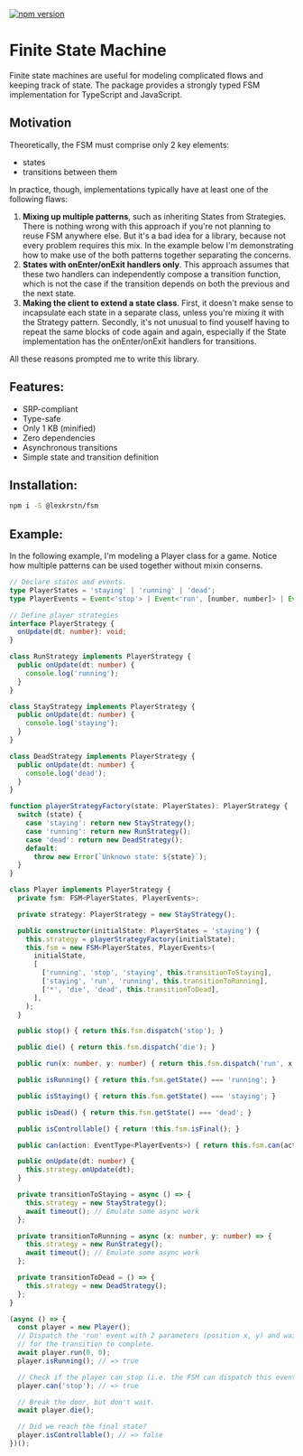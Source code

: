 [![npm version](https://badge.fury.io/js/@lexkrstn%2Ffsm.svg)](https://badge.fury.io/js/@lexkrstn%2Ffsm)

# Finite State Machine

Finite state machines are useful for modeling complicated flows and keeping
track of state. The package provides a strongly typed FSM implementation for
TypeScript and JavaScript.

## Motivation

Theoretically, the FSM must comprise only 2 key elements:
- states
- transitions between them

In practice, though, implementations typically have at least one of the
following flaws:
1. **Mixing up multiple patterns**, such as inheriting States from Strategies.
   There is nothing wrong with this approach if you're not planning to reuse
   FSM anywhere else. But it's a bad idea for a library, because not every
   problem requires this mix. In the example below I'm demonstrating how to
   make use of the both patterns together separating the concerns.
2. **States with onEnter/onExit handlers only**. This approach assumes that
   these two handlers can independently compose a transition function, which
   is not the case if the transition depends on both the previous and the
   next state.
3. **Making the client to extend a state class**. First, it doesn't make sense
   to incapsulate each state in a separate class, unless you're mixing it
   with the Strategy pattern. Secondly, it's not unusual to find youself
   having to repeat the same blocks of code again and again, especially if the
   State implementation has the onEnter/onExit handlers for transitions.

All these reasons prompted me to write this library.

## Features:

- SRP-compliant
- Type-safe
- Only 1 KB (minified)
- Zero dependencies
- Asynchronous transitions
- Simple state and transition definition

## Installation:

```bash
npm i -S @lexkrstn/fsm
```
## Example:

In the following example, I'm modeling a Player class for a game.
Notice how multiple patterns can be used together without mixin conserns.

```typescript
// Declare states and events.
type PlayerStates = 'staying' | 'running' | 'dead';
type PlayerEvents = Event<'stop'> | Event<'run', [number, number]> | Event<'die'>;

// Define player strategies
interface PlayerStrategy {
  onUpdate(dt: number): void;
}

class RunStrategy implements PlayerStrategy {
  public onUpdate(dt: number) {
    console.log('running');
  }
}

class StayStrategy implements PlayerStrategy {
  public onUpdate(dt: number) {
    console.log('staying');
  }
}

class DeadStrategy implements PlayerStrategy {
  public onUpdate(dt: number) {
    console.log('dead');
  }
}

function playerStrategyFactory(state: PlayerStates): PlayerStrategy {
  switch (state) {
    case 'staying': return new StayStrategy();
    case 'running': return new RunStrategy();
    case 'dead': return new DeadStrategy();
    default:
      throw new Error(`Unknown state: ${state}`);
  }
}

class Player implements PlayerStrategy {
  private fsm: FSM<PlayerStates, PlayerEvents>;

  private strategy: PlayerStrategy = new StayStrategy();

  public constructor(initialState: PlayerStates = 'staying') {
    this.strategy = playerStrategyFactory(initialState);
    this.fsm = new FSM<PlayerStates, PlayerEvents>(
      initialState,
      [
        ['running', 'stop', 'staying', this.transitionToStaying],
        ['staying', 'run', 'running', this.transitionToRunning],
        ['*', 'die', 'dead', this.transitionToDead],
      ],
    );
  }

  public stop() { return this.fsm.dispatch('stop'); }

  public die() { return this.fsm.dispatch('die'); }

  public run(x: number, y: number) { return this.fsm.dispatch('run', x, y); }

  public isRunning() { return this.fsm.getState() === 'running'; }

  public isStaying() { return this.fsm.getState() === 'staying'; }

  public isDead() { return this.fsm.getState() === 'dead'; }

  public isControllable() { return !this.fsm.isFinal(); }

  public can(action: EventType<PlayerEvents>) { return this.fsm.can(action); }

  public onUpdate(dt: number) {
    this.strategy.onUpdate(dt);
  }

  private transitionToStaying = async () => {
    this.strategy = new StayStrategy();
    await timeout(); // Emulate some async work
  };

  private transitionToRunning = async (x: number, y: number) => {
    this.strategy = new RunStrategy();
    await timeout(); // Emulate some async work
  };

  private transitionToDead = () => {
    this.strategy = new DeadStrategy();
  };
}

(async () => {
  const player = new Player();
  // Dispatch the 'run' event with 2 parameters (position x, y) and wait
  // for the transition to complete.
  await player.run(0, 0);
  player.isRunning(); // => true

  // Check if the player can stop (i.e. the FSM can dispatch this event)
  player.can('stop'); // => true

  // Break the door, but don't wait.
  await player.die();

  // Did we reach the final state?
  player.isControllable(); // => false
})();
```
